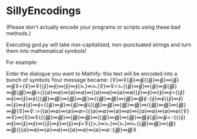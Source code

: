 # SillyEncodings
(Please don't actually encode your programs or scripts using these bad methods.)

Executing god.py will take non-capitalized, non-punctuated strings
and turn them into mathematical symbols!

For example:

Enter the dialogue you want to Mathify: this text will be encoded into a bunch of symbols
Your message became:
{⊽}∞⊽{∯}∞∯{{∯}∞∯}∞{∯}∞∯⊽∝{⊽}∞⊽{{∮}∞∮}∞{∮}∞∮{⋋}∞⋋{⊽}∞⊽∝⋋{{∯}∞∯}∞{∯}∞∯{∰}∞∰{∰}∞∰∝{{{∅}∞∅}∞{∅}∞∅}∞{{∅}∞∅}∞{∅}∞∅{{∮}∞∮}∞{∮}∞∮∝{{∮}∞∮}∞{∮}∞∮{{{∰}∞∰}∞{∰}∞∰}∞{{∰}∞∰}∞{∰}∞∰∮∷{∮}∞∮{{∮}∞∮}∞{∮}∞∮{∮}∞∮∝{{∯}∞∯}∞{∯}∞∯{{{∰}∞∰}∞{∰}∞∰}∞{{∰}∞∰}∞{∰}∞∰{⊽}∞⊽∷∝{{∅}∞∅}∞{∅}∞∅∝{{{∅}∞∅}∞{∅}∞∅}∞{{∅}∞∅}∞{∅}∞∅{{⊽}∞⊽}∞{⊽}∞⊽{{{∰}∞∰}∞{∰}∞∰}∞{{∰}∞∰}∞{∰}∞∰∮{∯}∞∯∝∷{{{∮}∞∮}∞{∮}∞∮}∞{{∮}∞∮}∞{∮}∞∮∝⊽{{⋋}∞⋋}∞{⋋}∞⋋{{∰}∞∰}∞{∰}∞∰{{{∅}∞∅}∞{∅}∞∅}∞{{∅}∞∅}∞{∅}∞∅∷{∰}∞∰⊽
